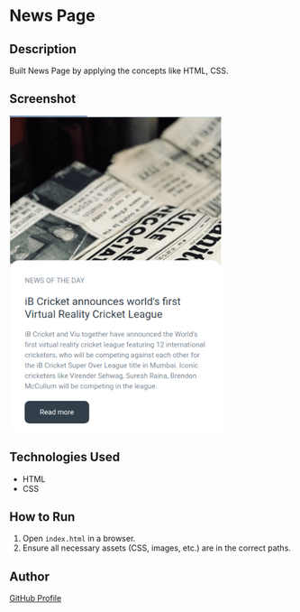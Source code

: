 # News Page

## Description
Built News Page by applying the concepts like HTML, CSS.

## Screenshot
![Project Screenshot](screenshot.png)

## Technologies Used
- HTML
- CSS

## How to Run
1. Open `index.html` in a browser.
2. Ensure all necessary assets (CSS, images, etc.) are in the correct paths.

## Author
[GitHub Profile](https://github.com/TRINITY2498)
